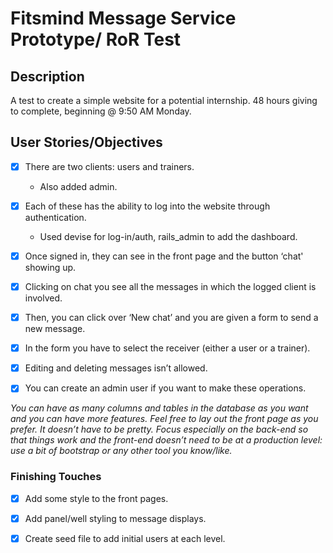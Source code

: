 # Fitsmind Message Service Prototype/ RoR Test

## Description

A test to create a simple website for a potential internship. 48 hours giving to complete, beginning @ 9:50 AM Monday.

## User Stories/Objectives

- [x] There are two clients: users and trainers.

  * Also added admin.

- [x] Each of these has the ability to log into the website through authentication.

  * Used devise for log-in/auth, rails_admin to add the dashboard.

- [x] Once signed in, they can see in the front page and the button ‘chat' showing up.

- [x] Clicking on chat you see all the messages in which the logged client is involved.

- [x] Then, you can click over ‘New chat’ and you are given a form to send a new message.

- [x] In the form you have to select the receiver (either a user or a trainer).

- [x] Editing and deleting messages isn’t allowed.

- [x] You can create an admin user if you want to make these operations.

_You can have as many columns and tables in the database as you want and you can have more features.
Feel free to lay out the front page as you prefer. It doesn’t have to be pretty.
Focus especially on the back-end so that things work and the front-end doesn’t need to be at a production level: use a bit of bootstrap or any other tool you know/like._


### Finishing Touches

- [x] Add some style to the front pages.

- [x] Add panel/well styling to message displays.

- [x] Create seed file to add initial users at each level.
